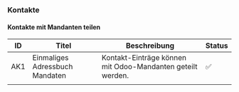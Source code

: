 ### Kontakte

#### Kontakte mit Mandanten teilen

| ID  | Titel                          | Beschreibung                                               | Status |
| --- | ------------------------------ | ---------------------------------------------------------- | ------ |
| AK1 | Einmaliges Adressbuch Mandaten | Kontakt-Einträge können mit Odoo-Mandanten geteilt werden. | ✅     |
|     |                                |                                                            |        |
